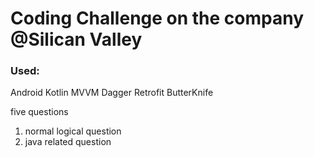 # Coding Challenge on the company @Silican Valley

### Used:
Android
Kotlin
MVVM
Dagger
Retrofit
ButterKnife

five questions
1. normal logical question
2. java related question
